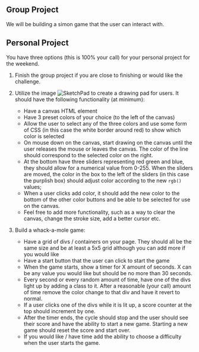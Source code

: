 ## Group Project

We will be building a simon game that the user can interact with.

## Personal Project

You have three options (this is 100% your call) for your personal project for the weekend.

1. Finish the group project if you are close to finishing or would like the challenge.

2. Utilize the image ![SketchPad](sketchPad.jpg) to create a drawing pad for users. It should have the following functionality (at minimum):

   - Have a canvas HTML element
   - Have 3 preset colors of your choice (to the left of the canvas)
   - Allow the user to select any of the three colors and use some form of CSS (in this case the white border around red) to show which color is selected
   - On mouse down on the canvas, start drawing on the canvas until the user releases the mouse or leaves the canvas. The color of the line should correspond to the selected color on the right.
   - At the bottom have three sliders representing red green and blue, they should allow for a numerical value from 0-255. When the sliders are moved, the color in the box to the left of the sliders (in this case the purplish box) should adjust color according to the new `rgb()` values;
   - When a user clicks add color, it should add the new color to the bottom of the other color buttons and be able to be selected for use on the canvas.
   - Feel free to add more functionality, such as a way to clear the canvas, change the stroke size, add a better cursor etc.

3. Build a whack-a-mole game:
   - Have a grid of divs / containers on your page. They should all be the same size and be at least a 5x5 grid although you can add more if you would like
   - Have a start button that the user can click to start the game
   - When the game starts, show a timer for X amount of seconds. X can be any value you would like but should be no more than 30 seconds.
   - Every second or every random amount of time, have one of the divs light up by adding a class to it. After a reasonable (your call) amount of time remove the color change to that div and have it revert to normal.
   - If a user clicks one of the divs while it is lit up, a score counter at the top should increment by one.
   - After the timer ends, the cycle should stop and the user should see their score and have the ability to start a new game. Starting a new game should reset the score and start over.
   - If you would like / have time add the ability to choose a difficulty when the user starts the game.
